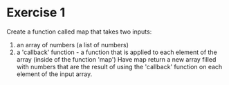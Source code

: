 # Exercise 1
Create a function called map that takes two inputs:
1. an array of numbers (a list of numbers)
2. a 'callback' function - a function that is applied to each element of the array (inside of the function 'map')
Have map return a new array filled with numbers that are the result of using the 'callback' function on each element of the input array.
